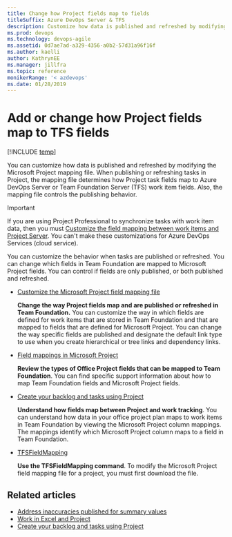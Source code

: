 ```yaml
---
title: Change how Project fields map to fields
titleSuffix: Azure DevOps Server & TFS
description: Customize how data is published and refreshed by modifying the Microsoft Project mapping file for Azure DevOps Server or Team Foundation Server (TFS)  
ms.prod: devops
ms.technology: devops-agile
ms.assetid: 0d7ae7ad-a329-4356-a0b2-57d31a96f16f
ms.author: kaelliauthor: KathrynEE
ms.manager: jillfra
ms.topic: reference
monikerRange: '< azdevops'
ms.date: 01/28/2019
---
```


# Add or change how Project fields map to TFS fields

[!INCLUDE [temp](../../_shared/version-vsts-tfs-all-versions.md)]  

You can customize how data is published and refreshed by modifying the Microsoft Project mapping file. When publishing or refreshing tasks in Project, the mapping file determines how Project task fields map to  Azure DevOps Server or Team Foundation Server (TFS) work item fields. Also, the mapping file controls the publishing behavior.  
  
> [!IMPORTANT]  
>  If you are using Project Professional to synchronize tasks with work item data, then you must [Customize the field mapping between work items and Project Server](../tfs-ps-sync/customize-field-mapping-tfs-project-server.md). You can't make these customizations for Azure DevOps Services (cloud service). 
  
 You can customize the behavior when tasks are published or refreshed. You can change which fields in Team Foundation are mapped to Microsoft Project fields. You can control if fields are only published, or both published and refreshed.  
  
-   [Customize the Microsoft Project field mapping file](customize-project-field-mapping-file.md)  
  
     **Change the way Project fields map and are published or refreshed in Team Foundation.** You can customize the way in which fields are defined for work items that are stored in Team Foundation and that are mapped to fields that are defined for Microsoft Project. You can change the way specific fields are published and designate the default link type to use when you create hierarchical or tree links and dependency links.  
  
-   [Field mappings in Microsoft Project](field-mappings-in-microsoft-project.md)  
  
     **Review the types of Office Project fields that can be mapped to Team Foundation**. You can find specific support information about how to map Team Foundation fields and Microsoft Project fields.  
  
-   [Create your backlog and tasks using Project](../../boards/backlogs/office/create-your-backlog-tasks-using-project.md)  
  
     **Understand how fields map between Project and work tracking**. You can understand how data in your office project plan maps to work items in Team Foundation by viewing the Microsoft Project column mappings. The mappings identify which Microsoft Project column maps to a field in Team Foundation.  
  
-   [TFSFieldMapping](upload-or-download-the-microsoft-project-mapping-file.md)  
  
     **Use the TFSFieldMapping command**. To modify the Microsoft Project field mapping file for a project, you must first download the file.  
  
## Related articles 
-  [Address inaccuracies published for summary values](../../report/sql-reports/address-inaccuracies-published-for-summary-values.md)   
-  [Work in Excel and Project](../../boards/backlogs/office/track-work.md)   
-  [Create your backlog and tasks using Project](../../boards/backlogs/office/create-your-backlog-tasks-using-project.md)